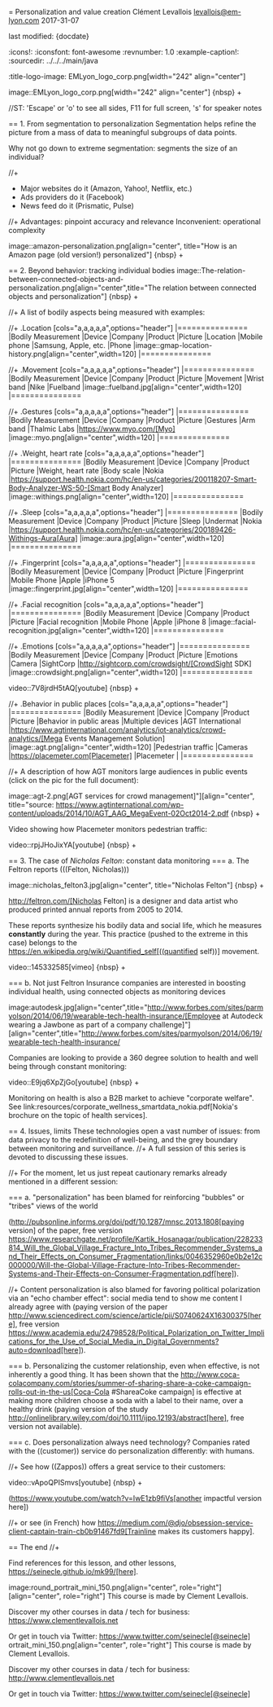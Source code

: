 = Personalization and value creation
Clément Levallois <levallois@em-lyon.com>
2017-31-07

last modified: {docdate}

:icons!:
:iconsfont:   font-awesome
:revnumber: 1.0
:example-caption!:
:sourcedir: ../../../main/java

:title-logo-image: EMLyon_logo_corp.png[width="242" align="center"]

image::EMLyon_logo_corp.png[width="242" align="center"]
{nbsp} +

//ST: 'Escape' or 'o' to see all sides, F11 for full screen, 's' for speaker notes


== 1. From segmentation to personalization
Segmentation helps refine the picture from a mass of data to meaningful subgroups of data points.

Why not go down to extreme segmentation: segments the size of an individual?

//+
- Major websites do it (Amazon, Yahoo!, Netflix, etc.)
- Ads providers do it (Facebook)
- News feed do it (Prismatic, Pulse)

//+
Advantages: pinpoint accuracy and relevance
Inconvenient: operational complexity

image::amazon-personalization.png[align="center", title="How is an Amazon page (old version!) personalized"]
{nbsp} +

== 2. Beyond behavior: tracking individual bodies
image::The-relation-between-connected-objects-and-personalization.png[align="center",title="The relation between connected objects and personalization"]
{nbsp} +

//+
A list of bodily aspects being measured with examples:

//+
.Location
[cols="a,a,a,a,a",options="header"]
|===============
|Bodily Measurement       |Device         |Company              |Product  |Picture
|Location                 |Mobile phone   |Samsung, Apple, etc. |Phone    |image::gmap-location-history.png[align="center",width=120]
|===============


//+
.Movement
[cols="a,a,a,a,a",options="header"]
|===============
|Bodily Measurement       |Device         |Company              |Product     |Picture
|Movement                 |Wrist band     |Nike                 |Fuelband    |image::fuelband.jpg[align="center",width=120]
|===============

//+
.Gestures
[cols="a,a,a,a,a",options="header"]
|===============
|Bodily Measurement       |Device         |Company              |Product                            |Picture
|Gestures                  |Arm band       |Thalmic Labs         |https://www.myo.com/[Myo]          |image::myo.png[align="center",width=120]
|===============

//+
.Weight, heart rate
[cols="a,a,a,a,a",options="header"]
|===============
|Bodily Measurement       |Device         |Company              |Product              |Picture
|Weight, heart rate               |Body scale     |Nokia                |https://support.health.nokia.com/hc/en-us/categories/200118207-Smart-Body-Analyzer-WS-50-[Smart Body Analyzer]   |image::withings.png[align="center",width=120]
|===============

//+
.Sleep
[cols="a,a,a,a,a",options="header"]
|===============
|Bodily Measurement       |Device         |Company              |Product              |Picture
|Sleep                    |Undermat       |Nokia                |https://support.health.nokia.com/hc/en-us/categories/200189426-Withings-Aura[Aura]                 |image::aura.jpg[align="center",width=120]
|===============

//+
.Fingerprint
[cols="a,a,a,a,a",options="header"]
|===============
|Bodily Measurement       |Device         |Company              |Product              |Picture
|Fingerprint              |Mobile Phone   |Apple                |iPhone 5             |image::fingerprint.jpg[align="center",width=120]
|===============

//+
.Facial recognition
[cols="a,a,a,a,a",options="header"]
|===============
|Bodily Measurement       |Device         |Company              |Product              |Picture
|Facial recognition       |Mobile Phone   |Apple                |iPhone 8             |image::facial-recognition.jpg[align="center",width=120]
|===============

//+
.Emotions
[cols="a,a,a,a,a",options="header"]
|===============
|Bodily Measurement       |Device         |Company              |Product              |Picture
|Emotions                 |Camera         |SightCorp            |http://sightcorp.com/crowdsight/[CrowdSight SDK]       |image::crowdsight.png[align="center",width=120]
|===============

video::7V8jrdH5tAQ[youtube]
{nbsp} +

//+
.Behavior in public places
[cols="a,a,a,a,a",options="header"]
|===============
|Bodily Measurement       |Device             |Company                  |Product                          |Picture
|Behavior in public areas |Multiple devices   |AGT International        |https://www.agtinternational.com/analytics/iot-analytics/crowd-analytics/[Mega Events Management Solution]  |image::agt.png[align="center",width=120]
|Pedestrian traffic       |Cameras            |https://placemeter.com[Placemeter]                         |Placemeter                       |
|===============

//+
A description of how AGT monitors large audiences in public events (click on the pic for the full document):

image::agt-2.png[AGT services for crowd management]"][align="center", title="source: https://www.agtinternational.com/wp-content/uploads/2014/10/AGT_AAG_MegaEvent-02Oct2014-2.pdf
{nbsp} +

Video showing how Placemeter monitors pedestrian traffic:

video::rpjJHoJixYA[youtube]
{nbsp} +


== 3. The case of *Nicholas Felton*: constant data monitoring
=== a. The Feltron reports
(((Felton, Nicholas)))

image::nicholas_felton3.jpg[align="center", title="Nicholas Felton"]
{nbsp} +

http://feltron.com/[Nicholas Felton] is a designer and data artist who produced printed annual reports from 2005 to 2014.

These reports synthesize his bodily data and social life, which he measures __constantly__ during the year. This practice (pushed to the extreme in this case) belongs to the https://en.wikipedia.org/wiki/Quantified_self[((quantified self))] movement.

video::145332585[vimeo]
{nbsp} +

=== b. Not just Feltron
Insurance companies are interested in boosting individual health, using connected objects as monitoring devices

image:autodesk.jpg[align="center",title="http://www.forbes.com/sites/parmyolson/2014/06/19/wearable-tech-health-insurance/[Employee at Autodeck wearing a Jawbone as part of a company challenge]"][align="center",title="http://www.forbes.com/sites/parmyolson/2014/06/19/wearable-tech-health-insurance/

Companies are looking to provide a 360 degree solution to health and well being through constant monitoring:

video::E9jq6XpZjGo[youtube]
{nbsp} +

Monitoring on health is also a B2B market to achieve "corporate welfare". See link:resources/corporate_wellness_smartdata_nokia.pdf[Nokia's brochure on the topic of health services].

== 4. Issues, limits
These technologies open a vast number of issues: from data privacy to the redefinition of well-being, and the grey boundary between monitoring and surveillance.
//+
A full session of this series is devoted to discussing these issues.

//+
For the moment, let us just repeat cautionary remarks already mentioned in a different session:


=== a. "personalization" has been blamed for reinforcing "bubbles" or "tribes" views of the world

(http://pubsonline.informs.org/doi/pdf/10.1287/mnsc.2013.1808[paying version] of the paper, free version https://www.researchgate.net/profile/Kartik_Hosanagar/publication/228233814_Will_the_Global_Village_Fracture_Into_Tribes_Recommender_Systems_and_Their_Effects_on_Consumer_Fragmentation/links/0046352960e0b2e12c000000/Will-the-Global-Village-Fracture-Into-Tribes-Recommender-Systems-and-Their-Effects-on-Consumer-Fragmentation.pdf[here]).

//+
Content personalization is also blamed for favoring political polarization via an "echo chamber effect": social media tend to show me content I already agree with (paying version of the paper http://www.sciencedirect.com/science/article/pii/S0740624X16300375[here], free version https://www.academia.edu/24798528/Political_Polarization_on_Twitter_Implications_for_the_Use_of_Social_Media_in_Digital_Governments?auto=download[here]).

=== b. Personalizing the customer relationship, even when effective, is not inherently a good thing.
It has been shown that the http://www.coca-colacompany.com/stories/summer-of-sharing-share-a-coke-campaign-rolls-out-in-the-us[Coca-Cola #ShareaCoke campaign] is effective at making more children choose a soda with a label to their name, over a healthy drink (paying version of the study http://onlinelibrary.wiley.com/doi/10.1111/ijpo.12193/abstract[here], free version not available).

=== c. Does personalization always need technology?
Companies rated with the ((customer)) service do personalization differently: with humans.

//+
See how ((Zappos)) offers a great service to their customers:

video::vApoQPISmvs[youtube]
{nbsp} +

(https://www.youtube.com/watch?v=IwE1zb9fiVs[another impactful version here])

//+
or see (in French) how https://medium.com/@djo/obsession-service-client-captain-train-cb0b91467fd9[Trainline makes its customers happy].


== The end
//+

Find references for this lesson, and other lessons, https://seinecle.github.io/mk99/[here].

image:round_portrait_mini_150.png[align="center", role="right"][align="center", role="right"]
This course is made by Clement Levallois.

Discover my other courses in data / tech for business: https://www.clementlevallois.net

Or get in touch via Twitter: https://www.twitter.com/seinecle[@seinecle]
ortrait_mini_150.png[align="center", role="right"]
This course is made by Clement Levallois.

Discover my other courses in data / tech for business: http://www.clementlevallois.net

Or get in touch via Twitter: https://www.twitter.com/seinecle[@seinecle]
